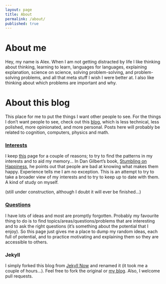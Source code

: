 ```yaml
---
layout: page
title: About
permalink: /about/
published: true
---
```


# About me

Hey, my name is Alex. When I am not getting distracted by life I like thinking about thinking, learning to learn, languages for languages, explaining explanation, science on science, solving problem-solving, and problem-solving problems, and all that meta stuff I wish I were better at. I also like thinking about which problems are important and why.

# About this blog

This place for me to put the things I want other people to see. For the things I don’t want people to see, check out this [blog](https://act65com.wordpress.com/), which is less technical, less polished, more opinionated, and more personal. Posts here will probably be related to cognition, computers, physics and math.


### [Interests](http://act65.github.io/interests/)

I keep [this](http://act65.github.io/interests/) page for a couple of reasons; to try to find the patterns in my interests and to aid my memory...  In Dan Gilbert’s book, [Stumbling on Happiness](https://www.goodreads.com/book/show/56627.Stumbling_on_Happiness), he points out that people are bad at knowing what makes them happy. Experience tells me I am no exception. This is an attempt to try to take a broader view of my interests and to try to keep up to date with them. A kind of study on myself.

(still under construction, although I doubt it will ever be finished...)

### [Questions](http://act65.github.io/questions/)

I have lots of ideas and most are promptly forgotten. Probably my favourite thing to do is to find topics/areas/questions/problems that are interesting and to ask the right questions (it’s something about the potential that I enjoy). So this page just gives me a place to dump my random ideas, each full of potential, and to practice motivating and explaining them so they are accessible to others.

### Jekyll

I simply forked this blog from [Jekyll Now](https://github.com/barryclark/jekyll-now) and renamed it (it took me a couple of hours…). Feel free to fork the original or [my blog](https://github.com/act65/act65.github.io). Also, I welcome pull requests.